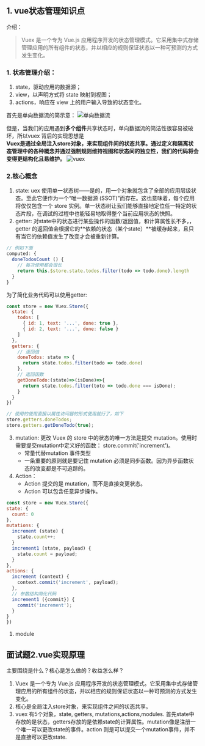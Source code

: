 ## 1. vue状态管理知识点
介绍：
> Vuex 是一个专为 Vue.js 应用程序开发的状态管理模式。它采用集中式存储管理应用的所有组件的状态，并以相应的规则保证状态以一种可预测的方式发生变化。
### 1. 状态管理介绍： 
1. state，驱动应用的数据源；
2. view，以声明方式将 state 映射到视图；
3. actions，响应在 view 上的用户输入导致的状态变化。


首先是单向数据流的简示意：
![单向数据流](https://vuex.vuejs.org/flow.png)

但是，当我们的应用遇到**多个组件**共享状态时，单向数据流的简洁性很容易被破坏，所以vuex 背后的实现思想是  
**Vuex是通过全局注入store对象，来实现组件间的状态共享。通过定义和隔离状态管理中的各种概念并通过强制规则维持视图和状态间的独立性，我们的代码将会变得更结构化且易维护。**
![vuex](https://vuex.vuejs.org/vuex.png)
### 2.核心概念
1. state: uex 使用单一状态树——是的，用一个对象就包含了全部的应用层级状态。至此它便作为一个“唯一数据源 (SSOT)”而存在。这也意味着，每个应用将仅仅包含一个 store 实例。单一状态树让我们能够直接地定位任一特定的状态片段，在调试的过程中也能轻易地取得整个当前应用状态的快照。
2. getter: 对state中的状态进行某些操作的函数/返回值，和计算属性长不多，，getter 的返回值会根据它的**依赖的状态（某个state）**被缓存起来，且只有当它的依赖值发生了改变才会被重新计算。
```js
// 例如下面
computed: {
  doneTodosCount () {
    // 每次使用都会很长
    return this.$store.state.todos.filter(todo => todo.done).length
  }
}
```
为了简化业务代码可以使用getter:
```js
const store = new Vuex.Store({
  state: {
    todos: [
      { id: 1, text: '...', done: true },
      { id: 2, text: '...', done: false }
    ]
  },
  getters: { 
    // 返回值 
    doneTodos: state => {
      return state.todos.filter(todo => todo.done)
    },
    // 返回函数
    getDoneTodo:(state)=>(isDone)=>{
      return state.todos.filter(toto => todo.done === isDone);
    }
  }
})

// 使用的使用直接以属性访问器的形式使用就行了，如下
store.getters.doneTodos;
store.getters.getDoneTodo(true);
```
3. mutation: 更改 Vuex 的 store 中的状态的唯一方法是提交 mutation。使用时需要提交mutation中定义好的函数： store.commit('increment')。
   - 常量代替mutation 事件类型
   - 一条重要的原则就是要记住 mutation 必须是同步函数。因为异步函数状态的改变都是不可追踪的。
4. Action：
   - Action 提交的是 mutation，而不是直接变更状态。
   - Action 可以包含任意异步操作。
  

  ```js
  const store = new Vuex.Store({
  state: {
    count: 0
  },
  mutations: {
    increment (state) {
      state.count++;
    }
    increment1 (state, payload) {
      state.count = payload;
    }
  },
  actions: {
    increment (context) {
      context.commit('increment', payload);
    },
    // 参数结构简化代码
    increment1 ({commit}) {
      commit('increment');
    }
  }
})
```

 
1. module

## 面试题2.vue实现原理
主要围绕是什么？核心是怎么做的？收益怎么样？
1. Vuex 是一个专为 Vue.js 应用程序开发的状态管理模式。它采用集中式存储管理应用的所有组件的状态，并以相应的规则保证状态以一种可预测的方式发生变化。
2. 核心是全局注入store对象，来实现组件之间的状态共享。
3. vuex 有5个对象，state, getters, mutations,actions,modules.
  首先state中存放的是状态，getters存放的是依赖state的计算属性。mutation像是注册一个唯一可以更改state的事件。action 则是可以提交一个mutation事件，并不是直接可以更改state.